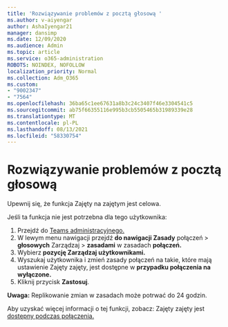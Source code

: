 ```yaml
---
title: 'Rozwiązywanie problemów z pocztą głosową '
ms.author: v-aiyengar
author: AshaIyengar21
manager: dansimp
ms.date: 12/09/2020
ms.audience: Admin
ms.topic: article
ms.service: o365-administration
ROBOTS: NOINDEX, NOFOLLOW
localization_priority: Normal
ms.collection: Adm_O365
ms.custom:
- "9002347"
- "7564"
ms.openlocfilehash: 36ba65c1ee67631a8b3c24c3407f46e3304541c5
ms.sourcegitcommit: ab75f66355116e995b3cb5505465b31989339e28
ms.translationtype: MT
ms.contentlocale: pl-PL
ms.lasthandoff: 08/13/2021
ms.locfileid: "58330754"
---
```

# <a name="troubleshooting-voicemail"></a>Rozwiązywanie problemów z pocztą głosową

Upewnij się, że funkcja Zajęty na zajętym jest celowa.

Jeśli ta funkcja nie jest potrzebna dla tego użytkownika:

1. Przejdź do [Teams administracyjnego.](https://admin.teams.microsoft.com/policies/calling)
1. W lewym menu nawigacji przejdź **do nawigacji Zasady** połączeń  >  **głosowych** Zarządzaj  >  **zasadami** w zasadach **połączeń.**
1. Wybierz **pozycję Zarządzaj użytkownikami.**
1. Wyszukaj użytkownika i zmień zasady połączeń na takie, które mają ustawienie Zajęty zajęty, jest dostępne w **przypadku połączenia na** **wyłączone.**
1. Kliknij przycisk **Zastosuj**.

**Uwaga:** Replikowanie zmian w zasadach może potrwać do 24 godzin.

Aby uzyskać więcej informacji o tej funkcji, zobacz: Zajęty zajęty jest [dostępny podczas połączenia.](https://docs.microsoft.com/microsoftteams/teams-calling-policy#busy-on-busy-is-available-while-in-a-call)
